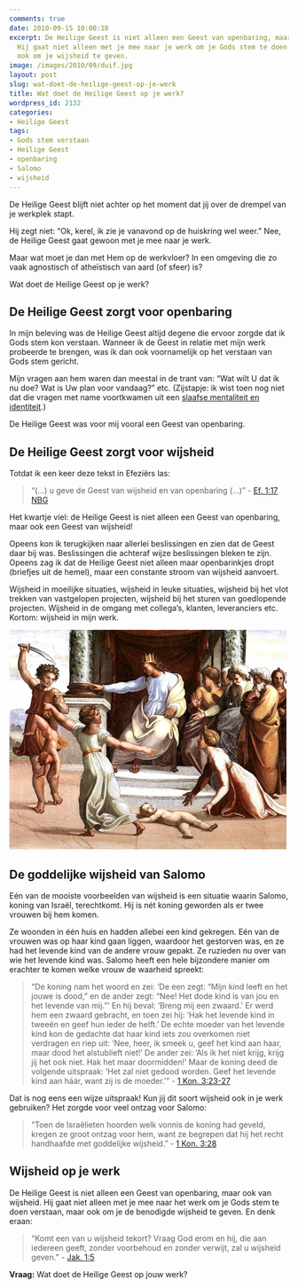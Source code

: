 ```yaml
---
comments: true
date: 2010-09-15 10:00:18
excerpt: De Heilige Geest is niet alleen een Geest van openbaring, maar ook van wijsheid.
  Hij gaat niet alleen met je mee naar je werk om je Gods stem te doen verstaan, maar
  ook om je wijsheid te geven.
image: /images/2010/09/duif.jpg
layout: post
slug: wat-doet-de-heilige-geest-op-je-werk
title: Wat doet de Heilige Geest op je werk?
wordpress_id: 2132
categories:
- Heilige Geest
tags:
- Gods stem verstaan
- Heilige Geest
- openbaring
- Salomo
- wijsheid
---
```


De Heilige Geest blijft niet achter op het moment dat jij over de drempel van je werkplek stapt.

Hij zegt niet: “Ok, kerel, ik zie je vanavond op de huiskring wel weer.” Nee, de Heilige Geest gaat gewoon met je mee naar je werk.

Maar wat moet je dan met Hem op de werkvloer? In een omgeving die zo vaak agnostisch of atheïstisch van aard (of sfeer) is?

Wat doet de Heilige Geest op je werk?





## De Heilige Geest zorgt voor openbaring


In mijn beleving was de Heilige Geest altijd degene die ervoor zorgde dat ik Gods stem kon verstaan. Wanneer ik de Geest in relatie met mijn werk probeerde te brengen, was ik dan ook voornamelijk op het verstaan van Gods stem gericht.

Mijn vragen aan hem waren dan meestal in de trant van: “Wat wilt U dat ik nu doe? Wat is Uw plan voor vandaag?” etc. (Zijstapje: ik wist toen nog niet dat die vragen met name voortkwamen uit een [slaafse mentaliteit en identiteit](/2010/01/07/5-symptomen-oudste-zoon-syndroom/).)

De Heilige Geest was voor mij vooral een Geest van openbaring.



## De Heilige Geest zorgt voor wijsheid


Totdat ik een keer deze tekst in Efeziërs las:


> “(...) u geve de Geest van wijsheid en van openbaring (...)” - [Ef. 1:17 NBG](http://www.biblija.net/biblija.cgi?m=ef+1%3A17&id42=0&id16=1&pos=0&l=nl&set=10)



Het kwartje viel: de Heilige Geest is niet alleen een Geest van openbaring, maar ook een Geest van wijsheid!

Opeens kon ik terugkijken naar allerlei beslissingen en zien dat de Geest daar bij was. Beslissingen die achteraf wijze beslissingen bleken te zijn. Opeens zag ik dat de Heilige Geest niet alleen maar openbarinkjes dropt (briefjes uit de hemel), maar een constante stroom van wijsheid aanvoert.

Wijsheid in moeilijke situaties, wijsheid in leuke situaties, wijsheid bij het vlot trekken van vastgelopen projecten, wijsheid bij het sturen van goedlopende projecten. Wijsheid in de omgang met collega’s, klanten, leveranciers etc. Kortom: wijsheid in mijn werk.

![Afbeelding van koning Salomo](/images/2010/09/wijsheidsalomo.jpg)



## De goddelijke wijsheid van Salomo


Eén van de mooiste voorbeelden van wijsheid is een situatie waarin Salomo, koning van Israël, terechtkomt. Hij is nét koning geworden als er twee vrouwen bij hem komen.

Ze woonden in één huis en hadden allebei een kind gekregen. Eén van de vrouwen was op haar kind gaan liggen, waardoor het gestorven was, en ze had het levende kind van de andere vrouw gepakt. Ze ruzieden nu over van wie het levende kind was. Salomo heeft een hele bijzondere manier om erachter te komen welke vrouw de waarheid spreekt:


> “De koning nam het woord en zei: ‘De een zegt: “Mijn kind leeft en het jouwe is dood,” en de ander zegt: “Nee! Het dode kind is van jou en het levende van mij.”’ En hij beval: ‘Breng mij een zwaard.’ Er werd hem een zwaard gebracht, en toen zei hij: ‘Hak het levende kind in tweeën en geef hun ieder de helft.’
De echte moeder van het levende kind kon de gedachte dat haar kind iets zou overkomen niet verdragen en riep uit: ‘Nee, heer, ik smeek u, geef het kind aan haar, maar dood het alstublieft niet!’ De ander zei: ‘Als ik het niet krijg, krijg jij het ook niet. Hak het maar doormidden!’ Maar de koning deed de volgende uitspraak: ‘Het zal niet gedood worden. Geef het levende kind aan háár, want zij is de moeder.’” - [1 Kon. 3:23-27](http://www.biblija.net/biblija.cgi?m=1+Kon+3%3A23-27&id42=0&id18=1&pos=0&l=nl&set=10)



Dat is nog eens een wijze uitspraak! Kun jij dit soort wijsheid ook in je werk gebruiken? Het zorgde voor veel ontzag voor Salomo:


> “Toen de Israëlieten hoorden welk vonnis de koning had geveld, kregen ze groot ontzag voor hem, want ze begrepen dat hij het recht handhaafde met goddelijke wijsheid.” - [1 Kon. 3:28](http://www.biblija.net/biblija.cgi?m=1+Kon+3%3A28&id42=0&id18=1&pos=0&l=nl&set=10)





## Wijsheid op je werk


De Heilige Geest is niet alleen een Geest van openbaring, maar ook van wijsheid. Hij gaat niet alleen met je mee naar het werk om je Gods stem te doen verstaan, maar ook om je de benodigde wijsheid te geven. En denk eraan:


> “Komt een van u wijsheid tekort? Vraag God erom en hij, die aan iedereen geeft, zonder voorbehoud en zonder verwijt, zal u wijsheid geven.” - [Jak. 1:5](http://www.biblija.net/biblija.cgi?m=Jak+1%3A5&id42=0&id18=1&pos=0&l=nl&set=10)



**Vraag:** Wat doet de Heilige Geest op jouw werk?
